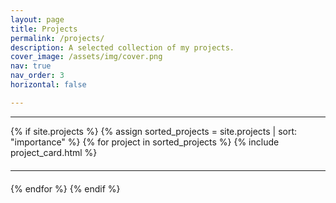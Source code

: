 ```yaml
---
layout: page
title: Projects
permalink: /projects/
description: A selected collection of my projects.
cover_image: /assets/img/cover.png
nav: true
nav_order: 3
horizontal: false

---
```


---

<!-- pages/projects.md -->
<div class="projects">
{% if site.projects %}
  <!-- Display all projects without categories -->
  {% assign sorted_projects = site.projects | sort: "importance" %}
  <!-- Generate cards for each project -->
  {% for project in sorted_projects %}
    {% include project_card.html %}
        <hr style="margin: 20px 0;">

  {% endfor %}
{% endif %}
</div>
